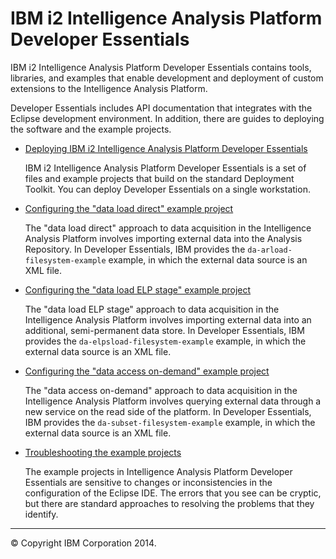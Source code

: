 IBM i2 Intelligence Analysis Platform Developer Essentials
==========================================================

IBM i2 Intelligence Analysis Platform Developer Essentials contains tools, libraries, and examples that enable development and deployment of custom extensions to the Intelligence Analysis Platform.

Developer Essentials includes API documentation that integrates with the Eclipse development environment. In addition, there are guides to deploying the software and the example projects.

-   [Deploying IBM i2 Intelligence Analysis Platform Developer Essentials](developer_essentials_deploying.md)

     IBM i2 Intelligence Analysis Platform Developer Essentials is a set of files and example projects that build on the standard Deployment Toolkit. You can deploy Developer Essentials on a single workstation.
-   [Configuring the "data load direct" example project](developer_essentials_example_dld.md)

     The "data load direct" approach to data acquisition in the Intelligence Analysis Platform involves importing external data into the Analysis Repository. In Developer Essentials, IBM provides the `da-arload-filesystem-example` example, in which the external data source is an XML file.
-   [Configuring the "data load ELP stage" example project](developer_essentials_example_delps.md)

     The "data load ELP stage" approach to data acquisition in the Intelligence Analysis Platform involves importing external data into an additional, semi-permanent data store. In Developer Essentials, IBM provides the `da-elpsload-filesystem-example` example, in which the external data source is an XML file.
-   [Configuring the "data access on-demand" example project](developer_essentials_example_daod.md)

     The "data access on-demand" approach to data acquisition in the Intelligence Analysis Platform involves querying external data through a new service on the read side of the platform. In Developer Essentials, IBM provides the `da-subset-filesystem-example` example, in which the external data source is an XML file.
-   [Troubleshooting the example projects](developer_essentials_troubleshooting.md)

     The example projects in Intelligence Analysis Platform Developer Essentials are sensitive to changes or inconsistencies in the configuration of the Eclipse IDE. The errors that you see can be cryptic, but there are standard approaches to resolving the problems that they identify.

* * * * *

© Copyright IBM Corporation 2014.


